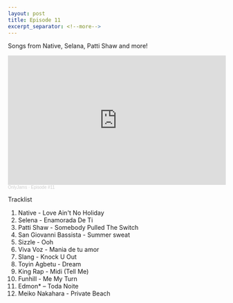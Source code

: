 ```yaml
---
layout: post
title: Episode 11
excerpt_separator: <!--more-->
---
```

Songs from Native, Selana, Patti Shaw and more!

<iframe width="100%" height="300" scrolling="no" frameborder="no" allow="autoplay" src="https://w.soundcloud.com/player/?url=https%3A//api.soundcloud.com/tracks/946579291&color=%23ff5500&auto_play=false&hide_related=true&show_comments=false&show_user=true&show_reposts=false&show_teaser=true&visual=true"></iframe><div style="font-size: 10px; color: #cccccc;line-break: anywhere;word-break: normal;overflow: hidden;white-space: nowrap;text-overflow: ellipsis; font-family: Interstate,Lucida Grande,Lucida Sans Unicode,Lucida Sans,Garuda,Verdana,Tahoma,sans-serif;font-weight: 100;"><a href="https://soundcloud.com/onlyjamsradio" title="OnlyJams" target="_blank" style="color: #cccccc; text-decoration: none;">OnlyJams</a> · <a href="https://soundcloud.com/onlyjamsradio/episode-11" title="Episode #11" target="_blank" style="color: #cccccc; text-decoration: none;">Episode #11</a></div>
<!--more-->

Tracklist
1. Native - Love Ain't No Holiday
2. Selena - Enamorada De Ti
3. Patti Shaw - Somebody Pulled The Switch
4. San Giovanni Bassista - Summer sweat
5. Sizzle - Ooh
6. Viva Voz - Mania de tu amor
7. Slang - Knock U Out
8. Toyin Agbetu - Dream
9. King Rap - Midi (Tell Me)
10. Funhill - Me My Turn
11. Edmon* ‎– Toda Noite
12. Meiko Nakahara - Private Beach
